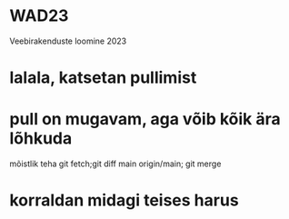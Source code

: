 # WAD23
Veebirakenduste loomine 2023

# lalala, katsetan pullimist

# pull on mugavam, aga võib kõik ära lõhkuda
mõistlik teha git fetch;git diff main origin/main; git merge

# korraldan midagi teises harus
